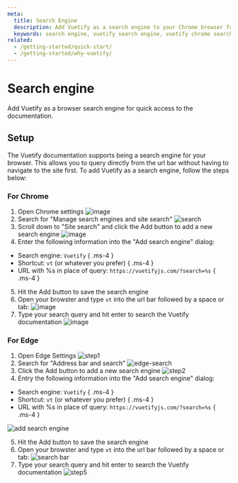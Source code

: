 ```yaml
---
meta:
  title: Search Engine
  description: Add Vuetify as a search engine to your Chrome browser for quick access to the documentation
  keywords: search engine, vuetify search engine, vuetify chrome search engine, vuetify chrome extension
related:
  - /getting-started/quick-start/
  - /getting-started/why-vuetify/
---
```


# Search engine

Add Vuetify as a browser search engine for quick access to the documentation.

<page-features />

<entry />

## Setup

The Vuetify documentation supports being a search engine for your browser. This allows you to query directly from the url bar without having to navigate to the site first. To add Vuetify as a search engine, follow the steps below:

### For Chrome

1. Open Chrome settings
  ![image](https://github.com/vuetifyjs/vuetify/assets/9064066/3b83a0a1-a51d-4c88-bf1b-0200a1f6b532)
2. Search for "Manage search engines and site search"
  ![search](https://github.com/vuetifyjs/vuetify/assets/9064066/8fd8f1e4-ebed-4c8a-9444-16163c580a60)
3. Scroll down to "Site search" and click the <v-kbd>Add</v-kbd> button to add a new search engine
  ![image](https://github.com/vuetifyjs/vuetify/assets/9064066/87d7775f-0f92-4f12-b9dd-01195f80df31)
4. Enter the following information into the "Add search engine" dialog:

* Search engine: `Vuetify` { .ms-4 }
* Shortcut: `vt` (or whatever you prefer) { .ms-4 }
* URL with %s in place of query: `https://vuetifyjs.com/?search=%s` { .ms-4 }

5. Hit the <v-kbd>Add</v-kbd> button to save the search engine
6. Open your browster and type `vt` into the url bar followed by a space or tab:
  ![image](https://github.com/vuetifyjs/vuetify/assets/9064066/07869a65-bcc4-44c2-a900-3f69eea1be4b)
7. Type your search query and hit enter to search the Vuetify documentation
  ![image](https://github.com/vuetifyjs/vuetify/assets/9064066/e91092f4-f308-4ed4-9b4a-33ac189aec19)

### For Edge

1. Open Edge Settings
  ![step1](https://github.com/vuetifyjs/vuetify/assets/9064066/696182cf-5eab-4229-a007-5521186f8058)
2. Search for "Address bar and search"
  ![edge-search](https://github.com/vuetifyjs/vuetify/assets/9064066/9b9487c3-34d6-44b4-81e2-45ba30da2977)
3. Click the <v-kbd>Add</v-kbd> button to add a new search engine
  ![step2](https://github.com/vuetifyjs/vuetify/assets/9064066/eb50602a-bb6d-4933-92cd-e4f0edbc8a86)
4. Entry the following information into the "Add search engine" dialog:

* Search engine: `Vuetify` { .ms-4 }
* Shortcut: `vt` (or whatever you prefer) { .ms-4 }
* URL with %s in place of query: `https://vuetifyjs.com/?search=%s` { .ms-4 }

![add search engine](https://github.com/vuetifyjs/vuetify/assets/9064066/8b31e827-5b16-4ba8-b220-bcbe139986ff)

5. Hit the <v-kbd>Add</v-kbd> button to save the search engine
6. Open your browster and type `vt` into the url bar followed by a space or tab:
  ![search bar](https://github.com/vuetifyjs/vuetify/assets/9064066/59311829-e564-4c80-a0c9-d33e7aacfd21)
7. Type your search query and hit enter to search the Vuetify documentation
  ![step5](https://github.com/vuetifyjs/vuetify/assets/9064066/8245afd9-bceb-41dd-8310-50e4137d1fca)
